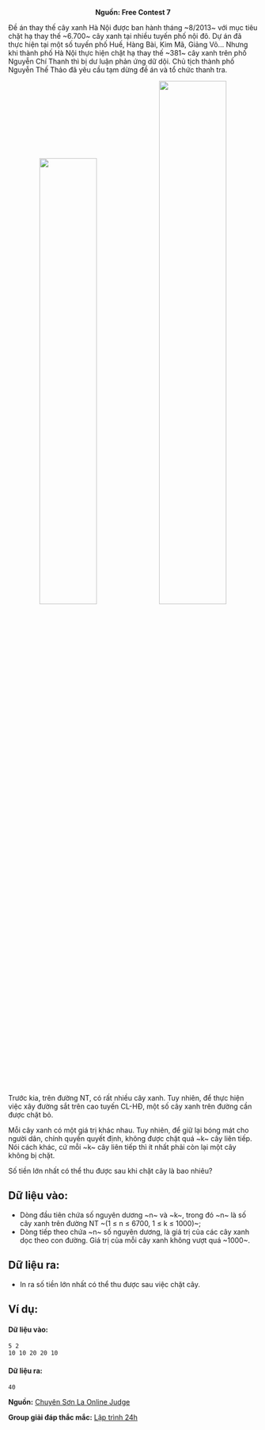 **<center>Nguồn: Free Contest 7</center>**

Đề án thay thế cây xanh Hà Nội được ban hành tháng ~8/2013~ với mục tiêu chặt hạ thay thế ~6.700~ cây xanh tại nhiều tuyến phố nội đô. Dự án đã thực hiện tại một số tuyến phố Huế, Hàng Bài, Kim Mã, Giảng Võ... Nhưng khi thành phố Hà Nội thực hiện chặt hạ thay thế ~381~ cây xanh trên phố Nguyễn Chí Thanh thì bị dư luận phản ứng dữ dội. Chủ tịch thành phố Nguyễn Thế Thảo đã yêu cầu tạm dừng đề án và tổ chức thanh tra.
<center><img src="/images/problems/2057/seq_1.png" width=48% /><img src="/images/problems/2057/seq_2.png" width=52% /></center>

Trước kia, trên đường NT, có rất nhiều cây xanh. Tuy nhiên, để thực hiện việc xây đường sắt trên cao tuyến CL-HĐ, một số cây xanh trên đường cần được chặt bỏ.

Mỗi cây xanh có một giá trị khác nhau. Tuy nhiên, để giữ lại bóng mát cho người dân, chính quyền quyết định, không được chặt quá ~k~ cây liên tiếp. Nói cách khác, cứ mỗi ~k~ cây liên tiếp thì ít nhất phải còn lại một cây không bị chặt.

Số tiền lớn nhất có thể thu được sau khi chặt cây là bao nhiêu?

## Dữ liệu vào:
- Dòng đầu tiên chứa số nguyên dương ~n~ và ~k~, trong đó ~n~ là số cây xanh trên đường NT ~(1 ≤ n ≤ 6700, 1 ≤ k ≤ 1000)~;
- Dòng tiếp theo chứa ~n~ số nguyên dương, là giá trị của các cây xanh dọc theo con đường. Giá trị của mỗi cây xanh không vượt quá ~1000~.

## Dữ liệu ra:
- In ra số tiền lớn nhất có thể thu được sau việc chặt cây.

## Ví dụ:
#### Dữ liệu vào:
```
5 2
10 10 20 20 10
```

#### Dữ liệu ra:
```
40
```
**Nguồn:** [Chuyên Sơn La Online Judge](http://csloj.ddns.net/)

**Group giải đáp thắc mắc:** [Lập trình 24h](https://www.facebook.com/groups/1386904321519984)